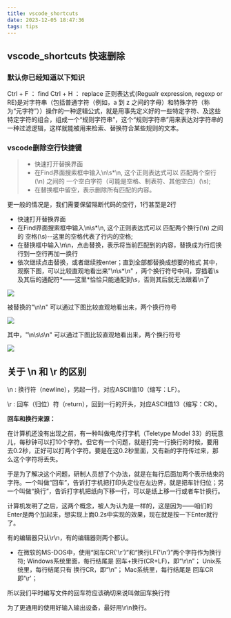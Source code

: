 ```yaml
---
title: vscode_shortcuts
date: 2023-12-05 18:47:36
tags: tips
---
```



## vscode_shortcuts 快速删除


### 默认你已经知道以下知识


Ctrl + F ： find
Ctrl + H ： replace
正则表达式(Regualr expression, regexp or RE)是对字符串（包括普通字符（例如，a 到 z 之间的字母）和特殊字符（称为“元字符”））操作的一种逻辑公式，就是用事先定义好的一些特定字符、及这些特定字符的组合，组成一个“规则字符串”，这个“规则字符串”用来表达对字符串的一种过滤逻辑，这样就能被用来检索、替换符合某些规则的文本。


### vscode删除空行快捷键
> - 快速打开替换界面
> - 在Find界面搜索框中输入\n\s*\n, 这个正则表达式可以 匹配两个空行(\n) 之间的 一个空白字符（可能是空格、制表符、其他空白）(\s);
> - 在替换框中留空，表示删除所有匹配的内容。


更一般的情况是，我们需要保留隔断代码的空行，1行甚至是2行


- 快速打开替换界面
- 在Find界面搜索框中输入\n\s*\n, 这个正则表达式可以 匹配两个换行(\n) 之间的 空格(\s)--这里的空格代表了行内的空格;
- 在替换框中输入\n\n，点击替换，表示将当前匹配到的内容，替换成为行后换行到一空行再加一换行
- 依次继续点击替换，或者继续按enter；直到全部都替换成想要的格式
其中，观察下图，可以比较直观地看出来"\n\s*\n" ，两个换行符号中间，穿插着\s 及其后的通配符*——这里*恰恰只能通配到\s，否则其后就无法跟着\n了

![](https://picx.zhimg.com/80/v2-857716f3bd7be38df979a308d021a71d_1440w.png)


被替换的"\n\n" 可以通过下图比较直观地看出来，两个换行符号

![](https://picx.zhimg.com/80/v2-27e8b97595e545b497a5e52c19eb837f_1440w.png)


其中，"\n\s\s\n" 可以通过下图比较直观地看出来，两个换行符号

![](https://pic1.zhimg.com/80/v2-802a2c1c79612f2526a151f101c4f60e_1440w.png)


## 关于 \\n 和 \\r 的区别


\n : 换行符（newline），另起一行，对应ASCII值10（缩写：LF）。


\r : 回车（归位）符（return），回到一行的开头，对应ASCII值13（缩写：CR）。


**回车和换行来源：**


在计算机还没有出现之前，有一种叫做电传打字机（Teletype Model 33）的玩意儿，每秒钟可以打10个字符。但它有一个问题，就是打完一行换行的时候，要用去0.2秒，正好可以打两个字符。要是在这0.2秒里面，又有新的字符传过来，那么这个字符将丢失。


于是为了解决这个问题，研制人员想了个办法，就是在每行后面加两个表示结束的字符。一个叫做“回车”，告诉打字机把打印头定位在左边界，就是把车针归位；另一个叫做“换行”，告诉打字机把纸向下移一行，可以是纸上移一行或者车针换行。


计算机发明了之后，这两个概念，被人为认为是一样的，这是因为——咱们的Enter是两个加起来，想实现上面0.2s中实现的效果，现在就是按一下Enter就行了。


有的编辑器只认\r\n，有的编辑器则两个都认。
- 在微软的MS-DOS中，使用“回车CR('\r')”和“换行LF('\n')”两个字符作为换行符;
Windows系统里面，每行结尾是 回车+换行(CR+LF)，即“\r\n”；
Unix系统里，每行结尾只有 换行CR，即“\n”；
Mac系统里，每行结尾是 回车CR 即'\r'；


所以我们平时编写文件的回车符应该确切来说叫做回车换行符


为了更通用的使用好输入输出设备，最好用\r\n换行。


